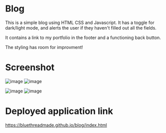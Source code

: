 # Blog
This is a simple blog using HTML CSS and Javascript. It has a toggle for dark/light mode, and alerts the user if they haven't filled out all the fields.

It contains a link to my portfolio in the footer and a functioning back button.

The styling has room for improvment!

# Screenshot
![image](https://github.com/bluethreadmade/blog/assets/169301676/8e8d5edf-faeb-404e-8cc0-5d4e3e2220a4)
![image](https://github.com/bluethreadmade/blog/assets/169301676/4a751c9e-dddb-4fa4-9876-d698fe84e65e)

![image](https://github.com/bluethreadmade/blog/assets/169301676/334a79a5-9ff6-4944-9ac9-e60ce49d956b)
![image](https://github.com/bluethreadmade/blog/assets/169301676/1e9b1026-c8e3-429b-b0a0-81dd5086ac98)

# Deployed application link
https://bluethreadmade.github.io/blog/index.html
